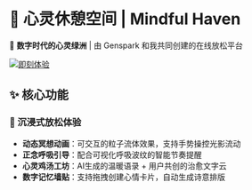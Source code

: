 # 🧘 心灵休憩空间 | Mindful Haven

🌌 ​**​数字时代的心灵绿洲​**​ | 由 Genspark 和我共同创建的在线放松平台

[![即刻体验](https://img.shields.io/badge/立即访问-在线Demo-00b4d8?style=for-the-badge)](https://weizhihang1120.github.io/-relaxing-space/)

## ✨ 核心功能

### 🎨 沉浸式放松体验
- ​**​动态冥想动画​**​：可交互的粒子流体效果，支持手势操控光影流动  
- ​**​正念呼吸引导​**​：配合可视化呼吸波纹的智能节奏提醒  
- ​**​心灵鸡汤工坊​**​：AI生成的温暖语录 + 用户共创的治愈文字云  
- ​**​数字记忆墙贴​**​：支持拖拽创建心情卡片，自动生成诗意排版
